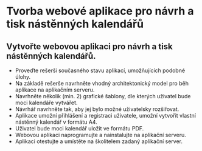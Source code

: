 # Tvorba webové aplikace pro návrh a tisk nástěnných kalendářů

## Vytvořte webovou aplikaci pro návrh a tisk nástěnných kalendářů.
<ul>
<li>Proveďte rešerši současného stavu aplikací, umožňujících podobné úlohy.</li>
<li>Na základě rešerše navrhněte vhodný architektonický model pro běh aplikace na aplikačním serveru.</li>
<li>Navrhněte několik (min. 2) grafické šablony, dle kterých uživatel bude moci kalendáře vytvářet.</li>
<li>Návrhář navrhněte tak, aby jej bylo možné uživatelsky rozšiřovat.</li>
<li>Aplikace umožní přihlášení a registraci uživatele, umožní vytvořit vlastní nástěnný kalendář v formátu A4.</li>
<li>Uživatel bude moci kalendář uložit ve formátu PDF.</li>
<li>Webovou aplikaci naprogramujte a nainstalujte na aplikační serveru.</li>
<li>Aplikaci otestujte a umístěte na školitelem zadaný aplikační server.</li>
</ul>
